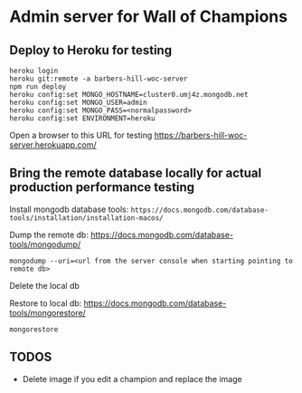 # Admin server for Wall of Champions

## Deploy to Heroku for testing

```~~~bash
heroku login
heroku git:remote -a barbers-hill-woc-server
npm run deploy
heroku config:set MONGO_HOSTNAME=cluster0.umj4z.mongodb.net
heroku config:set MONGO_USER=admin
heroku config:set MONGO_PASS=<normalpassword>
heroku config:set ENVIRONMENT=heroku

```

Open a browser to this URL for testing
https://barbers-hill-woc-server.herokuapp.com/

## Bring the remote database locally for actual production performance testing

Install mongodb database tools:
`https://docs.mongodb.com/database-tools/installation/installation-macos/`

Dump the remote db: https://docs.mongodb.com/database-tools/mongodump/

```
mongodump --uri=<url from the server console when starting pointing to remote db>
```

Delete the local db

Restore to local db: https://docs.mongodb.com/database-tools/mongorestore/

```
mongorestore

```

## TODOS

- Delete image if you edit a champion and replace the image
